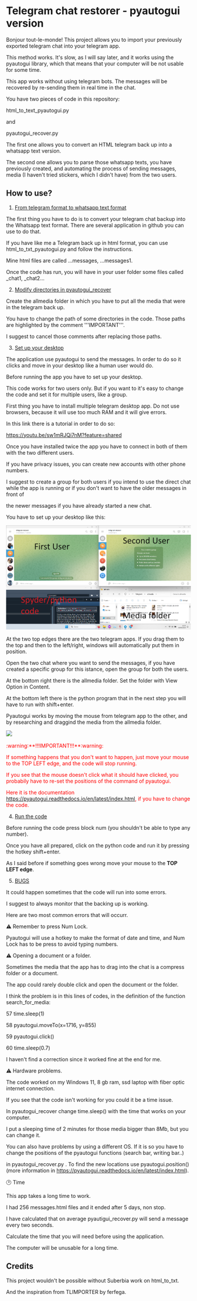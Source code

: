 # Telegram chat restorer - pyautogui version

Bonjour tout-le-monde! This project allows you to import your previously exported telegram chat into your telegram app.

This method works. It's slow, as I will say later, and it works using the pyautogui library, which that means that your computer will be not usable for some time.

This app works without using telegram bots. The messages will be recovered by re-sending them in real time in the chat.


You have two pieces of code in this repository:


html_to_text_pyautogui.py

and

pyautogui_recover.py



The first one allows you to convert an HTML telegram back up into a whatsapp text version.

The second one allows you to parse those whatsapp texts, you have previously created, and automating the process of sending messages, media (I haven't tried stickers, which I didn't have) from the two users.


## How to use?


1. <ins>From telegram format to whatsapp text format</ins>

The first thing you have to do is to convert your telegram chat backup into the Whatsapp text format. There are several application in github you can use to do that.

If you have like me a Telegram back up in html format, you can use html_to_txt_pyautogui.py and follow the instructions.

Mine html files are called ...messages, ...messages1.


Once the code has run, you will have in your user folder some files called _chat1, _chat2...


2. <ins>Modify directories in pyautogui_recover</ins>

Create the allmedia folder in which you have to put all the media that were in the telegram back up.

You have to change the path of some directories in the code. Those paths are highlighted by the comment '''IMPORTANT'''.

I suggest to cancel those comments after replacing those paths.


3. <ins>Set up your desktop</ins>

The application use pyautogui to send the messages. In order to do so it clicks and move in your desktop like a human user would do.

Before running the app you have to set up your desktop.

This code works for two users only. But if you want to it's easy to change the code and set it for multiple users, like a group.

First thing you have to install multiple telegram desktop app. Do not use browsers, because it will use too much RAM and it will give errors.

In this link there is a tutorial in order to do so:

https://youtu.be/sw1mRJQi7nM?feature=shared


Once you have installed twice the app you have to connect in both of them with the two different users.

If you have privacy issues, you can create new accounts with other phone numbers.

I suggest to create a group for both users if you intend to use the direct chat while the app is running or if you don't want to have the older messages in front of

the newer messages if you have already started a new chat.


You have to set up your desktop like this:

![](Screenshot1.png)

At the two top edges there are the two telegram apps. If you drag them to the top and then to the left/right, windows will automatically put them in position.

Open the two chat where you want to send the messages, if you have created a specific group for this istance, open the group for both the users.

At the bottom right there is the allmedia folder. Set the folder with View Option in Content.

At the bottom left there is the python program that in the next step you will have to run with shift+enter.

Pyautogui works by moving the mouse from telegram app to the other, and by researching and draggind the media from the allmedia folder.

 
![](Screenshot12.png)

<font color="red">
:warning:**!!!IMPORTANT!!!**:warning:


If something happens that you don't want to happen, just move your mouse to the TOP LEFT edge, and the code will stop running.


If you see that the mouse doesn't click what it should have clicked, you probabily have to re-set the positions of the command of pyautogui.

Here it is the documentation https://pyautogui.readthedocs.io/en/latest/index.html, if you have to change the code.</font>


4. <ins>Run the code</ins>

Before running the code press block num (you shouldn't be able to type any number).

Once you have all prepared, click on the python code and run it by pressing the hotkey shift+enter.

As I said before if something goes wrong move your mouse to the **TOP LEFT edge**.


5. <ins>BUGS</ins>

It could happen sometimes that the code will run into some errors.

I suggest to always monitor that the backing up is working.

Here are two most common errors that will occurr.


:warning: Remember to press Num Lock.

Pyautogui will use a hotkey to make the format of date and time, and Num Lock has to be press to avoid typing numbers.


:warning: Opening a document or a folder. 

Sometimes the media that the app has to drag into the chat is a compress folder or a document.

The app could rarely double click and open the document or the folder.

I think the problem is in this lines of codes, in the definition of the function search_for_media:

57    time.sleep(1)

58    pyautogui.moveTo(x=1716, y=855)

59    pyautogui.click()

60    time.sleep(0.7)


I haven't find a correction since it worked fine at the end for me.


:warning: Hardware problems.

The code worked on my Windows 11, 8 gb ram, ssd laptop with fiber optic internet connection.

If you see that the code isn't working for you could it be a time issue.

In pyautogui_recover change time.sleep() with the time that works on your computer.

I put a sleeping time of 2 minutes for those media bigger than 8Mb, but you can change it.


You can also have problems by using a different OS. If it is so you have to change the positions of the pyautogui functions (search bar, writing bar..)

in pyautogui_recover.py . To find the new locations use pyautogui.position() (more information in https://pyautogui.readthedocs.io/en/latest/index.html).


🕑 Time

This app takes a long time to work.

I had 256 messages.html files and it ended after 5 days, non stop.

I have calculated that on average pyautigui_recover.py will send a message every two seconds.

Calculate the time that you will need before using the application.

The computer will be unusable for a long time.


## Credits

This project wouldn't be possible without Suberbia work on html_to_txt.

And the inspiration from TLIMPORTER by ferfega.
